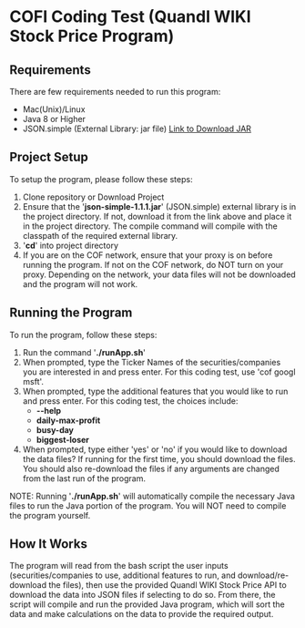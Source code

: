 # COFI Coding Test (Quandl WIKI Stock Price Program)

## Requirements
There are few requirements needed to run this program:

* Mac(Unix)/Linux
* Java 8 or Higher
* JSON.simple (External Library: jar file) [Link to Download JAR](https://mvnrepository.com/artifact/com.googlecode.json-simple/json-simple/1.1.1)

## Project Setup
To setup the program, please follow these steps:

1. Clone repository or Download Project
2. Ensure that the '**json-simple-1.1.1.jar**' (JSON.simple) external library is in the project directory. If not, download it from the link above and place it in the project directory. The compile command will compile with the classpath of the required external library.
3. '**cd**' into project directory
4. If you are on the COF network, ensure that your proxy is on before running the program. If not on the COF network, do NOT turn on your proxy. Depending on the network, your data files will not be downloaded and the program will not work. 

## Running the Program
To run the program, follow these steps:
 
1. Run the command '**./runApp.sh**'
2. When prompted, type the Ticker Names of the securities/companies you are interested in and press enter. For this coding test, use 'cof googl msft'.
3. When prompted, type the additional features that you would like to run and press enter. For this coding test, the choices include:
   * **--help**
   * **daily-max-profit**
   * **busy-day**
   * **biggest-loser**
4. When prompted, type either 'yes' or 'no' if you would like to download the data files? If running for the first time, you should download the files. You should also re-download the files if any arguments are changed from the last run of the program.
   
NOTE: Running '**./runApp.sh**' will automatically compile the necessary Java files to run the Java portion of the program. You will NOT need to compile the program yourself.
   
## How It Works
The program will read from the bash script the user inputs (securities/companies to use, additional features to run, and download/re-download the files), then use the provided Quandl WIKI Stock Price API to download the data into JSON files if selecting to do so. From there, the script will compile and run the provided Java program, which will sort the data and make calculations on the data to provide the required output. 

